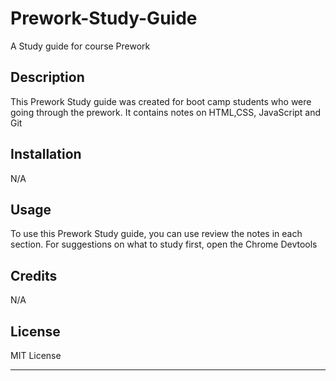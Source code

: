 # Prework-Study-Guide
 A Study guide for course Prework
<Your-Project-Title>

## Description

This Prework Study guide was created for boot camp students who were going through the prework.
It contains notes on HTML,CSS, JavaScript and Git

## Installation

N/A

## Usage

To use this Prework Study guide, you can use review the notes in each section. For suggestions on what to study first, open the Chrome Devtools

## Credits

N/A

## License

MIT License

---


